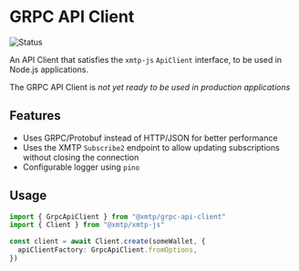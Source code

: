 # GRPC API Client

![Status](https://img.shields.io/badge/Project_status-Alpha-orange)

An API Client that satisfies the `xmtp-js` `ApiClient` interface, to be used in Node.js applications.

The GRPC API Client is _not yet ready to be used in production applications_

## Features

- Uses GRPC/Protobuf instead of HTTP/JSON for better performance
- Uses the XMTP `Subscribe2` endpoint to allow updating subscriptions without closing the connection
- Configurable logger using `pino`

## Usage

```ts
import { GrpcApiClient } from "@xmtp/grpc-api-client"
import { Client } from "@xmtp/xmtp-js"

const client = await Client.create(someWallet, {
  apiClientFactory: GrpcApiClient.fromOptions,
})
```
